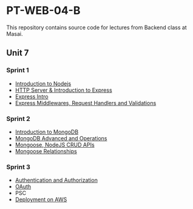 # PT-WEB-04-B

This repository contains source code for lectures from Backend class at Masai. 

## Unit 7
### Sprint 1

* [Introduction to Nodejs](./01-Intro/README.md)
* [HTTP Server & Introduction to Express](./02-HTTP%20Basics/README.md)
* [Express Intro](./03-Express/README.md)
* [Express Middlewares, Request Handlers and Validations](./04-Middlewares_ecosystem/README.md)

### Sprint 2
* [Introduction to MongoDB](./05-Databases-Mongo-Intro/README.md)
* [MongoDB Advanced and Operations](./06-MongoDB%20CRUD%20and%20Operators/README.md)
* [Mongoose, NodeJS CRUD APIs](./07-Mongoose/README.md)
* [Mongoose Relationships](./08-Relationships/README.md)

### Sprint 3
* [Authentication and Authorization](./09-Auth/README.md)
* [OAuth](./09-Auth/README.md)
* PSC
* [Deployment on AWS](./12-Deployment/README.md)